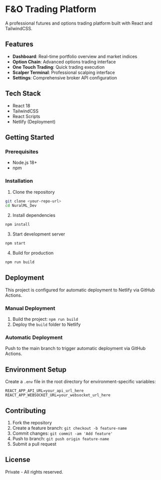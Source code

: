 # F&O Trading Platform

A professional futures and options trading platform built with React and TailwindCSS.

## Features

- **Dashboard**: Real-time portfolio overview and market indices
- **Option Chain**: Advanced options trading interface
- **One Touch Trading**: Quick trading execution
- **Scalper Terminal**: Professional scalping interface
- **Settings**: Comprehensive broker API configuration

## Tech Stack

- React 18
- TailwindCSS
- React Scripts
- Netlify (Deployment)

## Getting Started

### Prerequisites

- Node.js 18+
- npm

### Installation

1. Clone the repository
```bash
git clone <your-repo-url>
cd NuralML_Dev
```

2. Install dependencies
```bash
npm install
```

3. Start development server
```bash
npm start
```

4. Build for production
```bash
npm run build
```

## Deployment

This project is configured for automatic deployment to Netlify via GitHub Actions.

### Manual Deployment

1. Build the project: `npm run build`
2. Deploy the `build` folder to Netlify

### Automatic Deployment

Push to the main branch to trigger automatic deployment via GitHub Actions.

## Environment Setup

Create a `.env` file in the root directory for environment-specific variables:

```env
REACT_APP_API_URL=your_api_url_here
REACT_APP_WEBSOCKET_URL=your_websocket_url_here
```

## Contributing

1. Fork the repository
2. Create a feature branch: `git checkout -b feature-name`
3. Commit changes: `git commit -am 'Add feature'`
4. Push to branch: `git push origin feature-name`
5. Submit a pull request

## License

Private - All rights reserved.